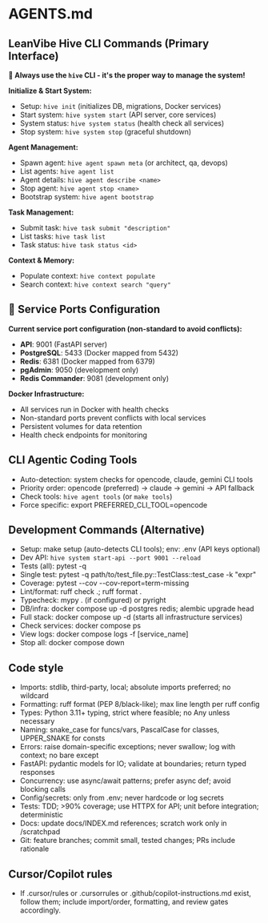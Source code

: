 # AGENTS.md

## LeanVibe Hive CLI Commands (Primary Interface)

**🎯 Always use the `hive` CLI - it's the proper way to manage the system!**

**Initialize & Start System:**
- Setup: `hive init` (initializes DB, migrations, Docker services)
- Start system: `hive system start` (API server, core services)
- System status: `hive system status` (health check all services)
- Stop system: `hive system stop` (graceful shutdown)

**Agent Management:**
- Spawn agent: `hive agent spawn meta` (or architect, qa, devops)
- List agents: `hive agent list`
- Agent details: `hive agent describe <name>`
- Stop agent: `hive agent stop <name>`
- Bootstrap system: `hive agent bootstrap`

**Task Management:**
- Submit task: `hive task submit "description"`
- List tasks: `hive task list`
- Task status: `hive task status <id>`

**Context & Memory:**
- Populate context: `hive context populate`
- Search context: `hive context search "query"`

## 🔧 Service Ports Configuration

**Current service port configuration (non-standard to avoid conflicts):**
- **API**: 9001 (FastAPI server)
- **PostgreSQL**: 5433 (Docker mapped from 5432)
- **Redis**: 6381 (Docker mapped from 6379)
- **pgAdmin**: 9050 (development only)
- **Redis Commander**: 9081 (development only)

**Docker Infrastructure:**
- All services run in Docker with health checks
- Non-standard ports prevent conflicts with local services
- Persistent volumes for data retention
- Health check endpoints for monitoring

## CLI Agentic Coding Tools

- Auto-detection: system checks for opencode, claude, gemini CLI tools
- Priority order: opencode (preferred) → claude → gemini → API fallback
- Check tools: `hive agent tools` (or `make tools`)
- Force specific: export PREFERRED_CLI_TOOL=opencode

## Development Commands (Alternative)

- Setup: make setup (auto-detects CLI tools); env: .env (API keys optional)
- Dev API: `hive system start-api --port 9001 --reload`
- Tests (all): pytest -q
- Single test: pytest -q path/to/test_file.py::TestClass::test_case -k "expr"
- Coverage: pytest --cov --cov-report=term-missing
- Lint/format: ruff check .; ruff format .
- Typecheck: mypy . (if configured) or pyright
- DB/infra: docker compose up -d postgres redis; alembic upgrade head
- Full stack: docker compose up -d (starts all infrastructure services)
- Check services: docker compose ps
- View logs: docker compose logs -f [service_name]
- Stop all: docker compose down

## Code style

- Imports: stdlib, third-party, local; absolute imports preferred; no wildcard
- Formatting: ruff format (PEP 8/black-like); max line length per ruff config
- Types: Python 3.11+ typing, strict where feasible; no Any unless necessary
- Naming: snake_case for funcs/vars, PascalCase for classes, UPPER_SNAKE for consts
- Errors: raise domain-specific exceptions; never swallow; log with context; no bare except
- FastAPI: pydantic models for IO; validate at boundaries; return typed responses
- Concurrency: use async/await patterns; prefer async def; avoid blocking calls
- Config/secrets: only from .env; never hardcode or log secrets
- Tests: TDD; >90% coverage; use HTTPX for API; unit before integration; deterministic
- Docs: update docs/INDEX.md references; scratch work only in /scratchpad
- Git: feature branches; commit small, tested changes; PRs include rationale

## Cursor/Copilot rules

- If .cursor/rules or .cursorrules or .github/copilot-instructions.md exist, follow them; include import/order, formatting, and review gates accordingly.